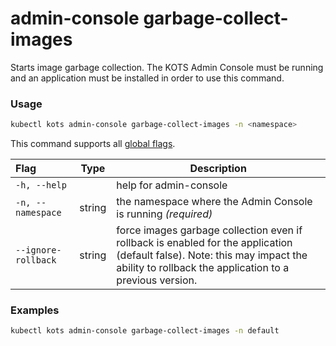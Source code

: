 # admin-console garbage-collect-images

Starts image garbage collection.
The KOTS Admin Console must be running and an application must be installed in order to use this command.

### Usage
```bash
kubectl kots admin-console garbage-collect-images -n <namespace>
```

This command supports all [global flags](kots-cli-global-flags).

| Flag                | Type   | Description                                                                                                                                                                           |
|:--------------------|--------|---------------------------------------------------------------------------------------------------------------------------------------------------------------------------------------|
| `-h, --help`        |        | help for admin-console                                                                                                                                                                |
| `-n, --namespace`   | string | the namespace where the Admin Console is running _(required)_                                                                                                                         |
| `--ignore-rollback` | string | force images garbage collection even if rollback is enabled for the application (default false). Note: this may impact the ability to rollback the application to a previous version. |

### Examples
```bash
kubectl kots admin-console garbage-collect-images -n default
```